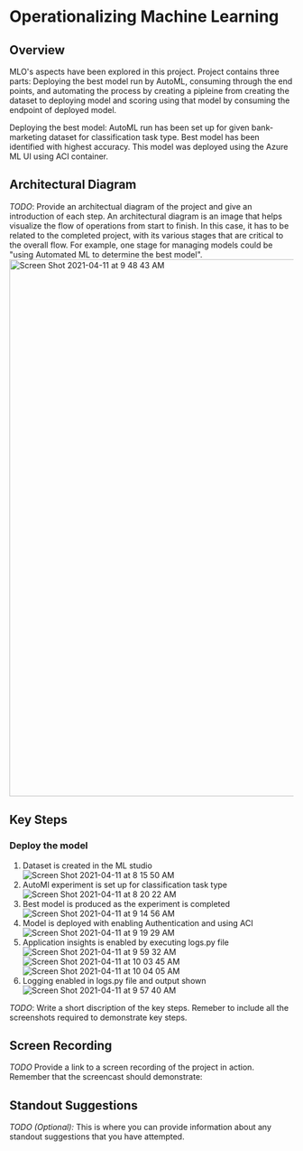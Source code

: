 # Operationalizing Machine Learning

## Overview
MLO's aspects have been explored in this project. Project contains three parts: Deploying the best model run by AutoML, consuming through the end points, and automating the process by creating a pipleine from creating the dataset to deploying model and scoring using that model by consuming the endpoint of deployed model.

Deploying the best model: AutoML run has been set up for given bank-marketing dataset for classification task type. Best model has been identified with highest accuracy. This model was deployed using the Azure ML UI using ACI container. 


## Architectural Diagram
*TODO*: Provide an architectual diagram of the project and give an introduction of each step. An architectural diagram is an image that helps visualize the flow of operations from start to finish. In this case, it has to be related to the completed project, with its various stages that are critical to the overall flow. For example, one stage for managing models could be "using Automated ML to determine the best model". 
<img width="951" alt="Screen Shot 2021-04-11 at 9 48 43 AM" src="https://user-images.githubusercontent.com/76555474/114292538-c8de5b00-9aac-11eb-9761-9937f24ac0ba.png">


## Key Steps
### Deploy the model
1. Dataset is created in the ML studio
![Screen Shot 2021-04-11 at 8 15 50 AM](https://user-images.githubusercontent.com/76555474/114290571-33d46580-9a9e-11eb-9309-eb3a2c0194f8.png)
2. AutoMl experiment is set up for classification task type
![Screen Shot 2021-04-11 at 8 20 22 AM](https://user-images.githubusercontent.com/76555474/114290660-d260c680-9a9e-11eb-8fed-7f26aa8ecf3b.png)
3. Best model is produced as the experiment is completed
![Screen Shot 2021-04-11 at 9 14 56 AM](https://user-images.githubusercontent.com/76555474/114293054-933b7100-9ab0-11eb-8782-8e9ca5960f98.png)
4. Model is deployed with enabling Authentication and using ACI
![Screen Shot 2021-04-11 at 9 19 29 AM](https://user-images.githubusercontent.com/76555474/114293083-d4cc1c00-9ab0-11eb-9a1f-96f45d7319fd.png)
5. Application insights is enabled by executing logs.py file 
![Screen Shot 2021-04-11 at 9 59 32 AM](https://user-images.githubusercontent.com/76555474/114293130-42784800-9ab1-11eb-9a0b-87c4ab879fc6.png)
![Screen Shot 2021-04-11 at 10 03 45 AM](https://user-images.githubusercontent.com/76555474/114293168-a7cc3900-9ab1-11eb-87d2-3187d0d0edee.png)
![Screen Shot 2021-04-11 at 10 04 05 AM](https://user-images.githubusercontent.com/76555474/114293170-aa2e9300-9ab1-11eb-9e38-35f4721731cf.png)
6. Logging enabled in logs.py file and output shown
![Screen Shot 2021-04-11 at 9 57 40 AM](https://user-images.githubusercontent.com/76555474/114293217-f7ab0000-9ab1-11eb-92aa-64fa979e118d.png)

*TODO*: Write a short discription of the key steps. Remeber to include all the screenshots required to demonstrate key steps. 

## Screen Recording
*TODO* Provide a link to a screen recording of the project in action. Remember that the screencast should demonstrate:

## Standout Suggestions
*TODO (Optional):* This is where you can provide information about any standout suggestions that you have attempted.

